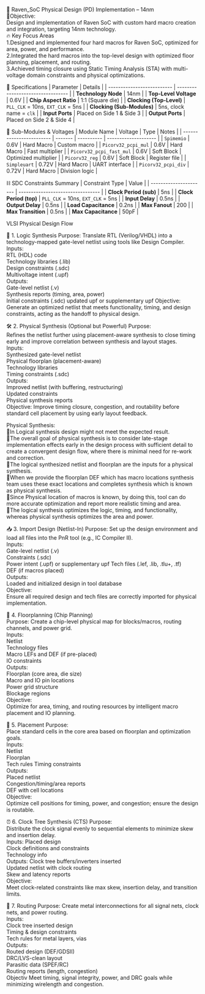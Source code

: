 
🚀 Raven_SoC Physical Design (PD) Implementation – 14nm  
📌Objective:  
Design and implementation of Raven SoC with custom hard macro creation and integration, targeting 14nm technology.  
🔥 Key Focus Areas  
1.Designed and implemented four hard macros for Raven SoC, optimized for area, power, and performance.  
2.Integrated the hard macros into the top-level design with optimized floor planning, placement, and routing.  
3.Achieved timing closure using Static Timing Analysis (STA) with multi-voltage domain constraints and physical optimizations.


🧪 Specifications
| Parameter                  | Details                           |
| -------------------------- | --------------------------------- |
| **Technology Node**        | 14nm                              |
| **Top-Level Voltage**      | 0.6V                              |
| **Chip Aspect Ratio**      | 1:1 (Square die)                  |
| **Clocking (Top-Level)**   | `PLL_CLK` = 10ns, `EXT_CLK` = 5ns |
| **Clocking (Sub-Modules)** | 5ns, clock name = `clk`           |
| **Input Ports**            | Placed on Side 1 & Side 3         |
| **Output Ports**           | Placed on Side 2 & Side 4         |


🧩 Sub-Modules & Voltages
| Module Name              | Voltage | Type       | Notes                |
| ------------------------ | ------- | ---------- | -------------------- |
| `Spimemio`               | 0.6V    | Hard Macro | Custom macro         |
| `Picorv32_pcpi_mul`      | 0.6V    | Hard Macro | Fast multiplier      |
| `Picorv32_pcpi_fast_mul` | 0.6V    | Soft Block | Optimized multiplier |
| `Picorv32_reg`           | 0.6V    | Soft Block | Register file        |
| `Simpleuart`             | 0.72V   | Hard Macro | UART interface       |
| `Picorv32_pcpi_div`      | 0.72V   | Hard Macro | Division logic       |


⛓️ SDC Constraints Summary
| Constraint Type        | Value                             |
| ---------------------- | --------------------------------- |
| **Clock Period (sub)** | 5ns                               |
| **Clock Period (top)** | `PLL_CLK` = 10ns, `EXT_CLK` = 5ns |
| **Input Delay**        | 0.5ns                             |
| **Output Delay**       | 0.5ns                             |
| **Load Capacitance**   | 0.2ns                             |
| **Max Fanout**         | 200                               |
| **Max Transition**     | 0.5ns                             |
| **Max Capacitance**    | 50pF                              |


VLSI Physical Design Flow

🧠 1. Logic Synthesis
Purpose:
Translate RTL (Verilog/VHDL) into a technology-mapped gate-level netlist using tools like Design Compiler.  
Inputs:  
RTL (HDL) code  
Technology libraries (.lib)  
Design constraints (.sdc)  
Multivoltage intent (.upf)  
Outputs:  
Gate-level netlist (.v)  
Synthesis reports (timing, area, power)  
Initial constraints (.sdc)
updated upf or  supplementary upf
Objective:  
Generate an optimized netlist that meets functionality, timing, and design constraints, acting as the handoff to physical design.

🛠️ 2. Physical Synthesis (Optional but Powerful)
Purpose:  
Refines the netlist further using placement-aware synthesis to close timing early and improve correlation between synthesis and layout stages.  
Inputs:  
Synthesized gate-level netlist  
Physical floorplan (placement-aware)  
Technology libraries  
Timing constraints (.sdc)  
Outputs:  
Improved netlist (with buffering, restructuring)  
Updated constraints  
Physical synthesis reports  
Objective:
Improve timing closure, congestion, and routability before standard cell placement by using early layout feedback.

Physical Synthesis:  
💠In Logical synthesis design might not meet the expected result.  
💠The overall goal of physical synthesis is to consider late-stage implementation effects early in the design process with sufficient detail to create a convergent design flow, where there is minimal need for re-work and correction.  
💠The logical synthesized netlist and floorplan are the inputs for a physical synthesis.  
💠When we provide the floorplan DEF which has macro locations synthesis team uses these exact locations and completes synthesis which is known as physical synthesis.  
💠Since Physical location of macros is known, by doing this, tool can do more accurate optimization and report more realistic timing and area.  
💠The logical synthesis optimizes the logic, timing, and functionality, whereas physical synthesis optimizes the area and power.  

📥 3. Import Design (Netlist-In)
Purpose:
Set up the design environment and load all files into the PnR tool (e.g., IC Compiler II).  
Inputs:  
Gate-level netlist (.v)  
Constraints (.sdc)  
Power intent (.upf)  or  supplementary upf
Tech files (.lef, .lib, .tlu+, .tf)  
DEF (if macros placed)  
Outputs:  
Loaded and initialized design in tool database  
Objective:   
Ensure all required design and tech files are correctly imported for physical implementation.

🧱 4. Floorplanning (Chip Planning)  
Purpose:
Create a chip-level physical map for blocks/macros, routing channels, and power grid.  
Inputs:  
Netlist  
Technology files  
Macro LEFs and DEF (if pre-placed)  
IO constraints  
Outputs:  
Floorplan (core area, die size)  
Macro and IO pin locations  
Power grid structure  
Blockage regions  
Objective:  
Optimize for area, timing, and routing resources by intelligent macro placement and IO planning.  

🧩 5. Placement
Purpose:  
Place standard cells in the core area based on floorplan and optimization goals.  
Inputs:  
Netlist  
Floorplan  
Tech rules 
Timing constraints  
Outputs:  
Placed netlist  
Congestion/timing/area reports  
DEF with cell locations  
Objective:  
Optimize cell positions for timing, power, and congestion; ensure the design is routable.

⏰ 6. Clock Tree Synthesis (CTS)
Purpose:  
Distribute the clock signal evenly to sequential elements to minimize skew and insertion delay.  
Inputs: 
Placed design  
Clock definitions and constraints  
Technology info  
Outputs: 
Clock tree buffers/inverters inserted  
Updated netlist with clock routing  
Skew and latency reports  
Objective:  
Meet clock-related constraints like max skew, insertion delay, and transition limits.

🔗 7. Routing
Purpose:
Create metal interconnections for all signal nets, clock nets, and power routing.  
Inputs:  
Clock tree inserted design  
Timing & design constraints  
Tech rules for metal layers, vias  
Outputs:  
Routed design (DEF/GDSII)  
DRC/LVS-clean layout  
Parasitic data (SPEF/RC)  
Routing reports (length, congestion)  
Objectiv
Meet timing, signal integrity, power, and DRC goals while minimizing wirelength and congestion.  






